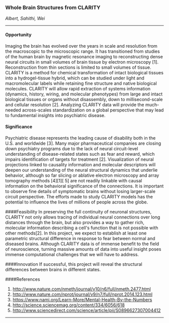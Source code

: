 ### Whole Brain Structures from CLARITY
*Albert, Sahithi, Wei*

-------------

#### Opportunity
Imaging the brain has evolved over the years in scale and resolution from the macroscopic to the microscopic range. It has transitioned from studies of the human brain by magnetic resonance imaging to reconstructing dense neural circuits in small volumes of brain tissue by electron microscopy [1].  Reconstruction from thin sections is limited to small volumes of tissue. CLARITY is a method for chemical transformation of intact biological tissues into a hydrogel-tissue hybrid, which can be studied under light and macromolecular labels while retaining fine structure and native biological molecules. CLARITY will allow rapid extraction of systems information (dynamics, history, wiring, and molecular phenotypes) from large and intact biological tissues or organs without disassembly, down to millisecond-scale and cellular resolution [2]. Analyzing CLARITY data will provide the much-needed across-scales standardization on a global perspective that may lead to fundamental insights into psychiatric disease.

#### Significance
Psychiatric disease represents the leading cause of disability both in the U.S. and worldwide [3]. Many major pharmaceutical companies are closing down psychiatry programs due to the lack of neural circuit-level understanding of disease-related states such as fear and reward, which impairs identification of targets for treatment [2]. Visualization of neural projections linked to causality information and molecular descriptors will deepen our understanding of the neural structural dynamics that underlie behavior, although so far slicing or ablative electron microscopy and array tomography methods [4][1][ 5] are not readily linkable with causal information on the behavioral significance of the connections. It is important to observe fine details of symptomatic brains without losing larger-scale circuit perspective. The efforts made to study CLARITY models has the potential to influence the lives of millions of people across the globe. 

####Feasibility
In preserving the full continuity of neuronal structures, CLARITY not only allows tracing of individual neural connections over long distances through the brain, but also provides a way to gather rich, molecular information describing a cell's function that is not possible with other methods[2]. In this project, we expect to establish at least one parametric structural difference in response to fear between normal and diseased brains. Although CLARITY data is of immense benefit to the field of neuroscience, turning massive amounts of data into useful insight poses immense computational challenges that we will have to address. 

####Innovation
If successful, this project will reveal the structural differences between brains in different states.  


####References
1.	http://www.nature.com/nmeth/journal/v10/n6/full/nmeth.2477.html
2.	http://www.nature.com/nprot/journal/v9/n7/full/nprot.2014.123.html
3.	https://www.nami.org/Learn-More/Mental-Health-By-the-Numbers
4.	http://science.sciencemag.org/content/334/6056/618
5.	http://www.sciencedirect.com/science/article/pii/S0896627307004412



------------
